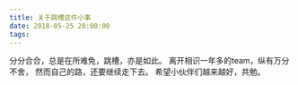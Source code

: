 ```yaml
---
title: 关于跳槽这件小事
date: 2018-05-25 20:00:00
tags:
---
```

分分合合，总是在所难免，跳槽，亦是如此。
离开相识一年多的team，纵有万分不舍，
然而自己的路，还要继续走下去。
希望小伙伴们越来越好，共勉。  

<!-- ## Quick Start

### Create a new post

``` bash
$ hexo new "My New Post"
```

More info: [Writing](https://hexo.io/docs/writing.html)

### Run server

``` bash
$ hexo server
```

More info: [Server](https://hexo.io/docs/server.html)

### Generate static files

``` bash
$ hexo generate
```

More info: [Generating](https://hexo.io/docs/generating.html)

### Deploy to remote sites

``` bash
$ hexo deploy
```

More info: [Deployment](https://hexo.io/docs/deployment.html) -->
